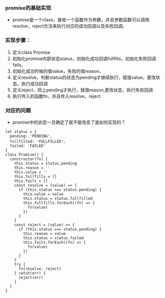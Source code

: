 ### promise的基础实现
* promise是一个class，接收一个函数作为参数，并且参数函数可以调用resolve，reject方法来执行对应的成功回调以及失败回调。
### 实现步骤：
1. 定义class Promise
2. 初始化promise内部状态status，初始化成功回调fullfills，初始化失败回调fails，
3. 初始化成功时候的值value，失败的值reason，
4. 定义resolve，判断status的状态为pending才继续执行，赋值value，更改状态，执行成功回调
5. 定义reject，同上pending才执行，赋值reason,更改状态，执行失败回调
5. 执行传入的函数fn，并且传入resolve，reject
### 对应的问题
* promise中的状态一旦确定了就不能改变了是如何实现的？
```
let status = {
  pending: 'PENDING',
  fullfilled: 'FULLFILLED'，
  failed: 'FAILED'
}
class Promise() {
  constructor(fn) {
    this.status = status.pending
    this.reason = ''
    this.value = ''
    this.fullfills = []
    this.fails = []
    const resolve = (value) => {
      if (this.status === status.pending) {
        this.value = value
        this.status = status.fullfilled
        this.fullfills.forEach((fn) => {
          fn(value)
        })
      }
    }
    const reject = (value) => {
      if (this.status === status.pending) {
        this.reason = value
        this.status = status.failed
        this.fails.forEach((fn) => {
          fn(value)
        })
      }
    }
    try {
      fn(resolve, reject)
    } catch(err) {
      reject(err)
    }
  }
}
```